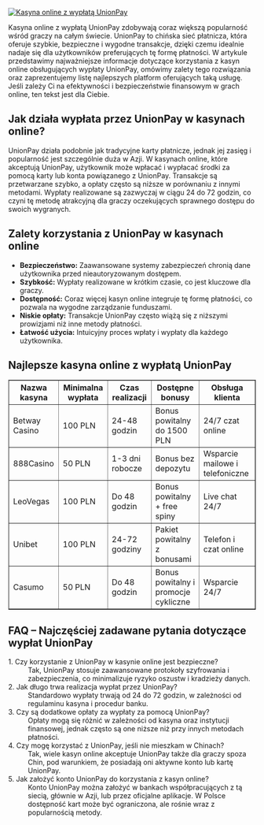 [![Kasyna online z wypłatą UnionPay](https://123-caf.pages.dev/gitsignup.png)](https://vrmoo.ru/Bt82HjjY)

<p>Kasyna online z wypłatą UnionPay zdobywają coraz większą popularność wśród graczy na całym świecie. UnionPay to chińska sieć płatnicza, która oferuje szybkie, bezpieczne i wygodne transakcje, dzięki czemu idealnie nadaje się dla użytkowników preferujących tę formę płatności. W artykule przedstawimy najważniejsze informacje dotyczące korzystania z kasyn online obsługujących wypłaty UnionPay, omówimy zalety tego rozwiązania oraz zaprezentujemy listę najlepszych platform oferujących taką usługę. Jeśli zależy Ci na efektywności i bezpieczeństwie finansowym w grach online, ten tekst jest dla Ciebie.</p>  <h2>Jak działa wypłata przez UnionPay w kasynach online?</h2> <p>UnionPay działa podobnie jak tradycyjne karty płatnicze, jednak jej zasięg i popularność jest szczególnie duża w Azji. W kasynach online, które akceptują UnionPay, użytkownik może wpłacać i wypłacać środki za pomocą karty lub konta powiązanego z UnionPay. Transakcje są przetwarzane szybko, a opłaty często są niższe w porównaniu z innymi metodami. Wypłaty realizowane są zazwyczaj w ciągu 24 do 72 godzin, co czyni tę metodę atrakcyjną dla graczy oczekujących sprawnego dostępu do swoich wygranych.</p>  <h2>Zalety korzystania z UnionPay w kasynach online</h2> <ul>   <li><strong>Bezpieczeństwo:</strong> Zaawansowane systemy zabezpieczeń chronią dane użytkownika przed nieautoryzowanym dostępem.</li>   <li><strong>Szybkość:</strong> Wypłaty realizowane w krótkim czasie, co jest kluczowe dla graczy.</li>   <li><strong>Dostępność:</strong> Coraz więcej kasyn online integruje tę formę płatności, co pozwala na wygodne zarządzanie funduszami.</li>   <li><strong>Niskie opłaty:</strong> Transakcje UnionPay często wiążą się z niższymi prowizjami niż inne metody płatności.</li>   <li><strong>Łatwość użycia:</strong> Intuicyjny proces wpłaty i wypłaty dla każdego użytkownika.</li> </ul>  <h2>Najlepsze kasyna online z wypłatą UnionPay</h2> <table border="1" cellpadding="5" cellspacing="0">   <thead>     <tr>       <th>Nazwa kasyna</th>       <th>Minimalna wypłata</th>       <th>Czas realizacji</th>       <th>Dostępne bonusy</th>       <th>Obsługa klienta</th>     </tr>   </thead>   <tbody>     <tr>       <td>Betway Casino</td>       <td>100 PLN</td>       <td>24-48 godzin</td>       <td>Bonus powitalny do 1500 PLN</td>       <td>24/7 czat online</td>     </tr>     <tr>       <td>888Casino</td>       <td>50 PLN</td>       <td>1-3 dni robocze</td>       <td>Bonus bez depozytu</td>       <td>Wsparcie mailowe i telefoniczne</td>     </tr>     <tr>       <td>LeoVegas</td>       <td>100 PLN</td>       <td>Do 48 godzin</td>       <td>Bonus powitalny + free spiny</td>       <td>Live chat 24/7</td>     </tr>     <tr>       <td>Unibet</td>       <td>100 PLN</td>       <td>24-72 godziny</td>       <td>Pakiet powitalny z bonusami</td>       <td>Telefon i czat online</td>     </tr>     <tr>       <td>Casumo</td>       <td>50 PLN</td>       <td>Do 48 godzin</td>       <td>Bonus powitalny i promocje cykliczne</td>       <td>Wsparcie 24/7</td>     </tr>   </tbody> </table>  <h2>FAQ – Najczęściej zadawane pytania dotyczące wypłat UnionPay</h2> <dl>   <dt>1. Czy korzystanie z UnionPay w kasynie online jest bezpieczne?</dt>   <dd>Tak, UnionPay stosuje zaawansowane protokoły szyfrowania i zabezpieczenia, co minimalizuje ryzyko oszustw i kradzieży danych.</dd>    <dt>2. Jak długo trwa realizacja wypłat przez UnionPay?</dt>   <dd>Standardowo wypłaty trwają od 24 do 72 godzin, w zależności od regulaminu kasyna i procedur banku.</dd>    <dt>3. Czy są dodatkowe opłaty za wypłaty za pomocą UnionPay?</dt>   <dd>Opłaty mogą się różnić w zależności od kasyna oraz instytucji finansowej, jednak często są one niższe niż przy innych metodach płatności.</dd>    <dt>4. Czy mogę korzystać z UnionPay, jeśli nie mieszkam w Chinach?</dt>   <dd>Tak, wiele kasyn online akceptuje UnionPay także dla graczy spoza Chin, pod warunkiem, że posiadają oni aktywne konto lub kartę UnionPay.</dd>    <dt>5. Jak założyć konto UnionPay do korzystania z kasyn online?</dt>   <dd>Konto UnionPay można założyć w bankach współpracujących z tą siecią, głównie w Azji, lub przez oficjalne aplikacje. W Polsce dostępność kart może być ograniczona, ale rośnie wraz z popularnością metody.</dd> </dl>